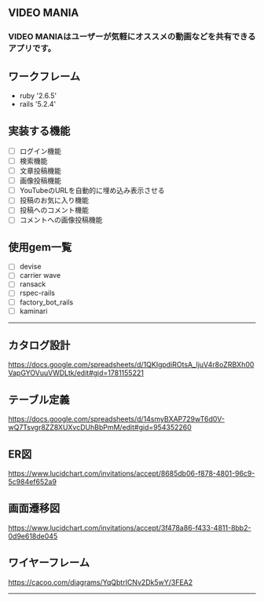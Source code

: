 ## VIDEO MANIA
### VIDEO MANIAはユーザーが気軽にオススメの動画などを共有できるアプリです。

## ワークフレーム 
- ruby '2.6.5'
- rails '5.2.4'

## 実装する機能
- [ ] ログイン機能
- [ ] 検索機能
- [ ] 文章投稿機能
- [ ] 画像投稿機能
- [ ] YouTubeのURLを自動的に埋め込み表示させる
- [ ] 投稿のお気に入り機能
- [ ] 投稿へのコメント機能
- [ ] コメントへの画像投稿機能

## 使用gem一覧
- [ ] devise
- [ ] carrier wave
- [ ] ransack
- [ ] rspec-rails
- [ ] factory_bot_rails
- [ ] kaminari

****
## カタログ設計
https://docs.google.com/spreadsheets/d/1QKIgpdiROtsA_IjuV4r8oZRBXh00VapGYOVuuVWDLtk/edit#gid=1781155221
## テーブル定義
https://docs.google.com/spreadsheets/d/14smyBXAP729wT6d0V-wQ7Tsvgr8ZZ8XUXvcDUhBbPmM/edit#gid=954352260
## ER図
https://www.lucidchart.com/invitations/accept/8685db06-f878-4801-96c9-5c984ef652a9
## 画面遷移図
https://www.lucidchart.com/invitations/accept/3f478a86-f433-4811-8bb2-0d9e618de045
## ワイヤーフレーム
https://cacoo.com/diagrams/YqQbtrICNv2Dk5wY/3FEA2

****